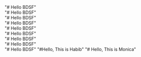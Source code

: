 "# Hello BDSF"  
"# Hello BDSF"  
"# Hello BDSF"  
"# Hello BDSF"  
"# Hello BDSF"  
"# Hello BDSF"  
"# Hello BDSF"  
"# Hello BDSF"  
"# Hello BDSF" 
"#Hello, This is Habib"
"# Hello, This is Monica"
